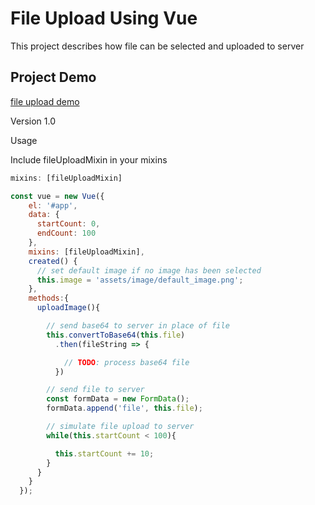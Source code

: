 # File Upload Using Vue

This project describes how file can be selected and uploaded to server

## Project Demo
[file upload demo](https://meshboy.github.io/vue-file-upload)


Version 1.0

Usage

Include fileUploadMixin in your mixins
```js
mixins: [fileUploadMixin]
```

```js
const vue = new Vue({
    el: '#app',
    data: {
      startCount: 0,
      endCount: 100
    },
    mixins: [fileUploadMixin],
    created() {
      // set default image if no image has been selected
      this.image = 'assets/image/default_image.png';
    },
    methods:{
      uploadImage(){

        // send base64 to server in place of file
        this.convertToBase64(this.file)
          .then(fileString => {

            // TODO: process base64 file
          })

        // send file to server
        const formData = new FormData();
        formData.append('file', this.file);

        // simulate file upload to server
        while(this.startCount < 100){

          this.startCount += 10;
        }
      }
    }
  });

```
